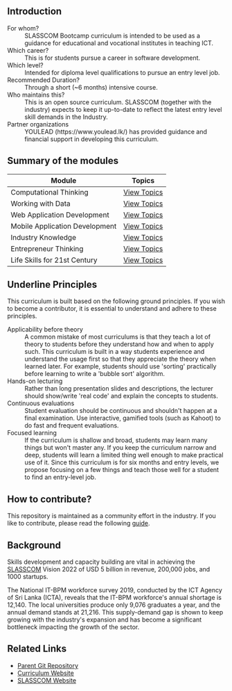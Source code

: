## Introduction

<dl>
<dt>For whom?</dt>
<dd>SLASSCOM Bootcamp curriculum is intended to be used as a guidance for educational and vocational institutes in teaching ICT.</dd>
<dt>Which career?</dt>
<dd>This is for students pursue a career in software development.</dd>

<dt>Which level?</dt>
<dd>Intended for diploma level qualifications to pursue an entry level job.</dd>

<dt>Recommended Duration?</dt>
<dd>Through a short (~6 months) intensive course.</dd>

<dt>Who maintains this?</dt>
<dd>This is an open source curriculum. SLASSCOM (together with the industry) expects to keep it up-to-date to reflect the latest entry level skill demands in the Industry.</dd>

<dt>Partner organizations</dt>
<dd>YOULEAD (https://www.youlead.lk/) has provided guidance and financial support in developing this curriculum.</dd>

<dt></dt>
<dd></dd>
</dl>

## Summary of the modules

| Module                         | Topics                                                    |
| ------------------------------ | --------------------------------------------------------- |
| Computational Thinking         | [View Topics](./computational-thinking/README.md)         |
| Working with Data              | [View Topics](./working-with-data/README.md)              |
| Web Application Development    | [View Topics](./web-application-development/README.md)    |
| Mobile Application Development | [View Topics](./mobile-application-development/README.md) |
| Industry Knowledge             | [View Topics](./industry-knowledge/README.md)             |
| Entrepreneur Thinking          | [View Topics](./enterprenuor-thinking/README.md)          |
| Life Skills for 21st Century   | [View Topics](./life-skills/README.md)                    |

## Underline Principles

This curriculum is built based on the following ground principles. If you wish to become a contributor, it is essential to understand and adhere to these principles.

<dl>
<dt>Applicability before theory</dt>
<dd>A common mistake of most curriculums is that they teach a lot of theory to students before they understand how and when to apply such. This curriculum is built in a way students experience and understand the usage first so that they appreciate the theory when learned later. For example, students should use 'sorting' practically before learning to write a 'bubble sort' algorithm.</dd>
<dt>Hands-on lecturing</dt>
<dd>Rather than long presentation slides and descriptions, the lecturer should show/write 'real code' and explain the concepts to students.</dd>
<dt>Continuous evaluations</dt>
<dd>Student evaluation should be continuous and shouldn't happen at a final examination. Use interactive, gamified tools (such as Kahoot) to do fast and frequent evaluations. 
</dd>
<dt>Focused learning</dt>
<dd>If the curriculum is shallow and broad, students may learn many things but won't master any. If you keep the curriculum narrow and deep, students will learn a limited thing well enough to make practical use of it. Since this curriculum is for six months and entry levels, we propose focusing on a few things and teach those well for a student to find an entry-level job.
</dd>
</dl>

## How to contribute?

This repository is maintained as a community effort in the industry. If you like to contribute, please read the following [guide](./CONTRIBUTE.md).

## Background

Skills development and capacity building are vital in achieving the [SLASSCOM](https://slasscom.lk) Vision 2022 of USD 5 billion in revenue, 200,000 jobs, and 1000 startups.

The National IT-BPM workforce survey 2019, conducted by the ICT Agency of Sri Lanka (ICTA), reveals that the IT-BPM workforce's annual shortage is 12,140. The local universities produce only 9,076 graduates a year, and the annual demand stands at 21,216. This supply-demand gap is shown to keep growing with the industry's expansion and has become a significant bottleneck impacting the growth of the sector.

## Related Links

- [Parent Git Repository](https://github.com/SLASSCOM/SLASSCOM-Bootcamp-Curriculum)
- [Curriculum Website](https://slasscom.github.io/SLASSCOM-Bootcamp-Curriculum/)
- [SLASSCOM Website](https://slasscom.lk)
